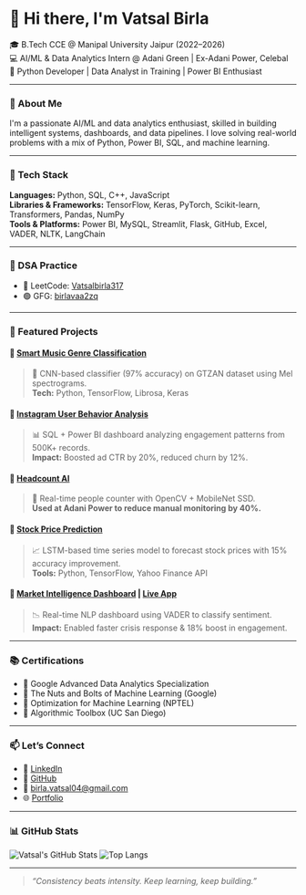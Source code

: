 # 👋 Hi there, I'm Vatsal Birla

🎓 B.Tech CCE @ Manipal University Jaipur (2022–2026)  
💻 AI/ML & Data Analytics Intern @ Adani Green | Ex-Adani Power, Celebal  
🚀 Python Developer | Data Analyst in Training | Power BI Enthusiast

---

### 🧠 About Me

I'm a passionate AI/ML and data analytics enthusiast, skilled in building intelligent systems, dashboards, and data pipelines. I love solving real-world problems with a mix of Python, Power BI, SQL, and machine learning.

---

### 🔨 Tech Stack

**Languages:** Python, SQL, C++, JavaScript  
**Libraries & Frameworks:** TensorFlow, Keras, PyTorch, Scikit-learn, Transformers, Pandas, NumPy  
**Tools & Platforms:** Power BI, MySQL, Streamlit, Flask, GitHub, Excel, VADER, NLTK, LangChain  

---
### 🧠 DSA Practice
- 🔗 LeetCode: [Vatsalbirla317](https://leetcode.com/Vatsalbirla317/)
- 🟢 GFG: [birlavaa2zq](https://auth.geeksforgeeks.org/user/birlavaa2zq/practice)

---

### 📌 Featured Projects

#### 🔹 [Smart Music Genre Classification](https://github.com/Vatsalbirla317/Music-Genre-Classification)
> 🎵 CNN-based classifier (97% accuracy) on GTZAN dataset using Mel spectrograms.  
> **Tech:** Python, TensorFlow, Librosa, Keras

#### 🔹 [Instagram User Behavior Analysis](https://github.com/Vatsalbirla317/Instagram-User-Analysis)
> 📊 SQL + Power BI dashboard analyzing engagement patterns from 500K+ records.  
> **Impact:** Boosted ad CTR by 20%, reduced churn by 12%.

#### 🔹 [Headcount AI](https://github.com/Vatsalbirla317/Headcount-AI)
> 🚶 Real-time people counter with OpenCV + MobileNet SSD.  
> **Used at Adani Power to reduce manual monitoring by 40%.**

#### 🔹 [Stock Price Prediction](https://github.com/Vatsalbirla317/Stock-Price-Prediction)
> 📈 LSTM-based time series model to forecast stock prices with 15% accuracy improvement.  
> **Tools:** Python, TensorFlow, Yahoo Finance API

#### 🔹 [Market Intelligence Dashboard](https://github.com/Vatsalbirla317/Market-Intelligence-Dashboard) | [Live App](https://market-intelligence-dashboard.streamlit.app/)
> 📉 Real-time NLP dashboard using VADER to classify sentiment.  
> **Impact:** Enabled faster crisis response & 18% boost in engagement.

---

### 📚 Certifications

- 🧠 Google Advanced Data Analytics Specialization  
- 📘 The Nuts and Bolts of Machine Learning (Google)  
- 🎯 Optimization for Machine Learning (NPTEL)  
- 🧮 Algorithmic Toolbox (UC San Diego)

---

### 📫 Let’s Connect

- 🔗 [LinkedIn](https://www.linkedin.com/in/vatsal-birla-278840243/)  
- 🐙 [GitHub](https://github.com/Vatsalbirla317)  
- 📧 birla.vatsal04@gmail.com  
- 🌐 [Portfolio](https://lovable.dev/projects/53ad20e2-cbd0-425c-a70c-19da88097ed1)

---

### 📊 GitHub Stats

![Vatsal's GitHub Stats](https://github-readme-stats.vercel.app/api?username=Vatsalbirla317&show_icons=true&theme=tokyonight)
![Top Langs](https://github-readme-stats.vercel.app/api/top-langs/?username=Vatsalbirla317&layout=compact&theme=tokyonight)

---

> *“Consistency beats intensity. Keep learning, keep building.”*

